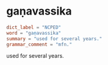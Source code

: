 # gaṇavassika

``` toml
dict_label = "NCPED"
word = "gaṇavassika"
summary = "used for several years."
grammar_comment = "mfn."
```

used for several years.

